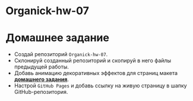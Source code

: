 # Organick-hw-07

# Домашнее задание

- Создай репозиторий `Organick-hw-07`.
- Склонируй созданный репозиторий и скопируй в него файлы предыдущей работы.
- Добавь анимацию декоративных эффектов для страниц макета [**домашнего задания**](<https://www.figma.com/file/lEGVioSUHcvgqfeYIoubJA/Agriculture-Webflow-Website-Template-(Community)?type=design&node-id=2%3A14373&mode=design&t=4DxSQSyvNulmgkIO-1>).
- Настрой `GitHub Pages` и добавь ссылку на живую страницу в шапку
  GitHub-репозитория.

